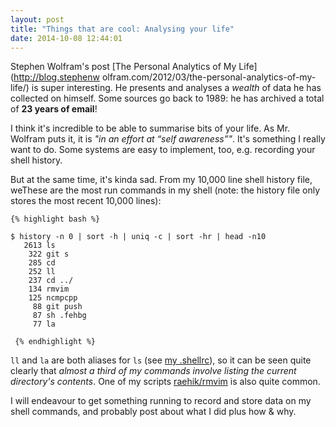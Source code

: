 ```yaml
---
layout: post
title: "Things that are cool: Analysing your life"
date: 2014-10-08 12:44:01
---
```


Stephen Wolfram's post [The Personal Analytics of My Life](http://blog.stephenw
olfram.com/2012/03/the-personal-analytics-of-my-life/) is super interesting.
He presents and analyses a *wealth* of data he has collected on himself. Some
sources go back to 1989: he has archived a total of **23 years of email**!

I think it's incredible to be able to summarise bits of your life. As Mr.
Wolfram puts it, it is *"in an effort at “self awareness”"*. It's something I
really want to do. Some systems are easy to implement, too, e.g. recording your
shell history.

But at the same time, it's kinda sad. From my 10,000 line shell history file,
weThese are the most run commands in my
shell (note: the history file only stores the most recent 10,000 lines):

    {% highlight bash %}

    $ history -n 0 | sort -h | uniq -c | sort -hr | head -n10
       2613 ls
        322 git s
        285 cd
        252 ll
        237 cd ../
        134 rmvim
        125 ncmpcpp
         88 git push
         87 sh .fehbg
         77 la

     {% endhighlight %}


`ll` and `la` are both aliases for `ls` (see [my .shellrc][]), so it can
be seen quite clearly that *almost a third of my commands involve listing the current directory's
contents*. One of my scripts [raehik/rmvim](!GitHub) is also quite
common.

[my .shellrc]: https://github/com/raehik/dotfiles/blob/master/home/.shellrc

I will endeavour to get something running to record and store data on my shell
commands, and probably post about what I did plus how & why.
